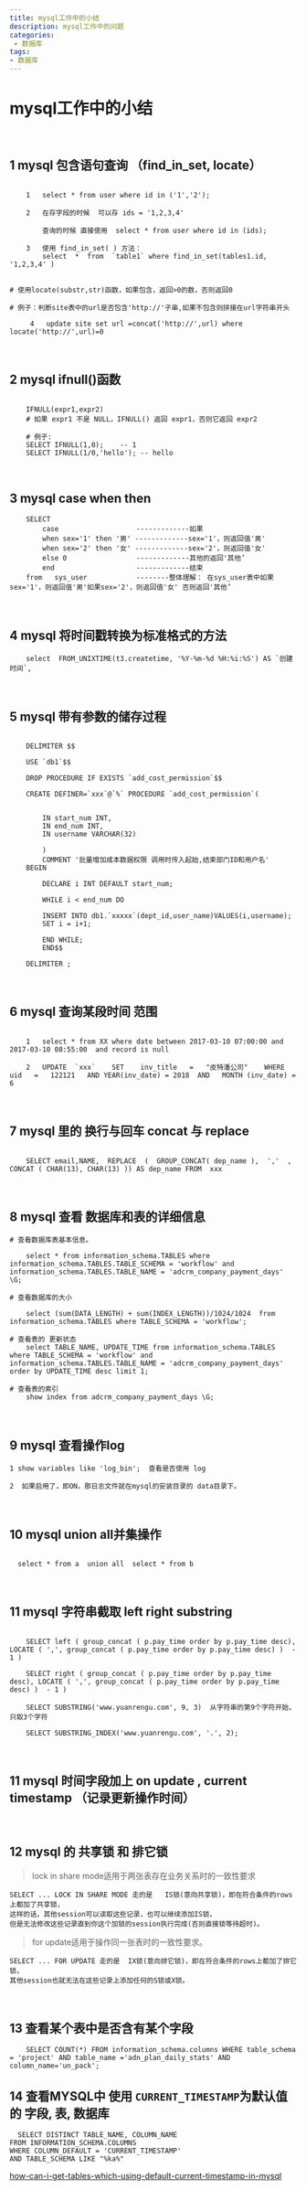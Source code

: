 ```yaml
---
title: mysql工作中的小结
description: mysql工作中的问题
categories:
 - 数据库
tags:
- 数据库
---
```



# mysql工作中的小结

<br>

##  1 mysql 包含语句查询 （find_in_set, locate） 

```mysql

    1   select * from user where id in ('1','2');
    
    2   在存字段的时候  可以存 ids = '1,2,3,4'
    
        查询的时候 直接使用  select * from user where id in (ids);
    
    3   使用 find_in_set( ) 方法：
        select  *  from  `table1` where find_in_set(tables1.id, '1,2,3,4' )


# 使用locate(substr,str)函数，如果包含，返回>0的数，否则返回0 

# 例子：判断site表中的url是否包含'http://'子串,如果不包含则拼接在url字符串开头
  
     4   update site set url =concat('http://',url) where locate('http://',url)=0 

```


<br>

## 2 mysql  ifnull()函数

```mysql
    
    IFNULL(expr1,expr2)
    # 如果 expr1 不是 NULL，IFNULL() 返回 expr1，否则它返回 expr2
    
    # 例子:
    SELECT IFNULL(1,0);    -- 1 
    SELECT IFNULL(1/0,'hello'); -- hello

```

<br>

## 3  mysql case  when  then 

```mysql
    SELECT            
        case                   -------------如果
        when sex='1' then '男' -------------sex='1'，则返回值'男'
        when sex='2' then '女' -------------sex='2'，则返回值'女'  
        else 0                 -------------其他的返回'其他’
        end                    -------------结束
    from   sys_user            --------整体理解： 在sys_user表中如果sex='1'，则返回值'男'如果sex='2'，则返回值'女' 否则返回'其他’

```

<br>

## 4  mysql 将时间戳转换为标准格式的方法

```mysql
    select  FROM_UNIXTIME(t3.createtime, '%Y-%m-%d %H:%i:%S') AS `创建时间`,
```

<br>

## 5  mysql 带有参数的储存过程


```mysql

    DELIMITER $$
    
    USE `db1`$$
    
    DROP PROCEDURE IF EXISTS `add_cost_permission`$$
    
    CREATE DEFINER=`xxx`@`%` PROCEDURE `add_cost_permission`(
        
        
        IN start_num INT,
        IN end_num INT,
        IN username VARCHAR(32)
        
        )
        COMMENT '批量增加成本数据权限 调用时传入起始,结束部门ID和用户名'
    BEGIN
        
        DECLARE i INT DEFAULT start_num;
        
        WHILE i < end_num DO
        
        INSERT INTO db1.`xxxxx`(dept_id,user_name)VALUES(i,username);
        SET i = i+1;
        
        END WHILE;
        END$$
    
    DELIMITER ;

```


<br>

## 6  mysql 查询某段时间 范围

```mysql

    1   select * from XX where date between 2017-03-10 07:00:00 and 2017-03-10 08:55:00  and record is null
    
    2   UPDATE  `xxx`    SET    inv_title   =   "皮特潘公司"    WHERE   uid   =   122121   AND YEAR(inv_date) = 2018  AND   MONTH (inv_date) = 6

```

<br>

## 7 mysql 里的 换行与回车  concat  与 replace

```mysql

    SELECT email,NAME, 	REPLACE  (  GROUP_CONCAT( dep_name ),  ','  ,  CONCAT ( CHAR(13), CHAR(13) )) AS dep_name FROM  xxx

```


<br>

## 8 mysql  查看 数据库和表的详细信息


```mysql
# 查看数据库表基本信息。

    select * from information_schema.TABLES where information_schema.TABLES.TABLE_SCHEMA = 'workflow' and information_schema.TABLES.TABLE_NAME = 'adcrm_company_payment_days'  \G;

# 查看数据库的大小

    select (sum(DATA_LENGTH) + sum(INDEX_LENGTH))/1024/1024  from information_schema.TABLES where TABLE_SCHEMA = 'workflow';

# 查看表的 更新状态
    select TABLE_NAME, UPDATE_TIME from information_schema.TABLES where TABLE_SCHEMA = 'workflow' and information_schema.TABLES.TABLE_NAME = 'adcrm_company_payment_days' order by UPDATE_TIME desc limit 1;

# 查看表的索引  
    show index from adcrm_company_payment_days \G;

```


<br>

## 9 mysql  查看操作log


    1 show variables like 'log_bin';  查看是否使用 log
    
    2  如果启用了，即ON，那日志文件就在mysql的安装目录的 data目录下。
    
    
<br>

## 10 mysql  union all并集操作

```mysql

  select * from a  union all  select * from b

```


<br>

## 11 mysql  字符串截取  left  right   substring    

```mysql
    
    SELECT left ( group_concat ( p.pay_time order by p.pay_time desc), LOCATE ( ',', group_concat ( p.pay_time order by p.pay_time desc) )  - 1 )
    
    SELECT right ( group_concat ( p.pay_time order by p.pay_time desc), LOCATE ( ',', group_concat ( p.pay_time order by p.pay_time desc) )  - 1 )
    
    SELECT SUBSTRING('www.yuanrengu.com', 9, 3)  从字符串的第9个字符开始，只取3个字符
  
    SELECT SUBSTRING_INDEX('www.yuanrengu.com', '.', 2);
```

<br>


## 11 mysql 时间字段加上 on update , current timestamp （记录更新操作时间）    


<br>


## 12  mysql 的 共享锁 和 排它锁

 
>lock in share mode适用于两张表存在业务关系时的一致性要求

    SELECT ... LOCK IN SHARE MODE 走的是   IS锁(意向共享锁)，即在符合条件的rows上都加了共享锁，
    这样的话，其他session可以读取这些记录，也可以继续添加IS锁，
    但是无法修改这些记录直到你这个加锁的session执行完成(否则直接锁等待超时)。

>for  update适用于操作同一张表时的一致性要求。

    SELECT ... FOR UPDATE 走的是  IX锁(意向排它锁)，即在符合条件的rows上都加了排它锁，
    其他session也就无法在这些记录上添加任何的S锁或X锁。

<br>


## 13  查看某个表中是否含有某个字段

```mysql
    SELECT COUNT(*) FROM information_schema.columns WHERE table_schema = 'project' AND table_name ='adn_plan_daily_stats' AND column_name='un_pack';  
```


## 14  查看MYSQL中 使用 `CURRENT_TIMESTAMP`为默认值的 字段, 表, 数据库

```mysql
  SELECT DISTINCT TABLE_NAME, COLUMN_NAME
FROM INFORMATION_SCHEMA.COLUMNS
WHERE COLUMN_DEFAULT = 'CURRENT_TIMESTAMP'
AND TABLE_SCHEMA LIKE "%ka%"
```
[how-can-i-get-tables-which-using-default-current-timestamp-in-mysql](https://stackoverflow.com/questions/67802462/how-can-i-get-tables-which-using-default-current-timestamp-in-mysql)
